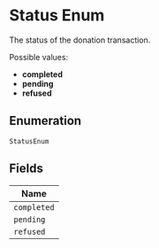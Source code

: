 
# Status Enum

The status of the donation transaction.

Possible values:

* **completed**
* **pending**
* **refused**

## Enumeration

`StatusEnum`

## Fields

| Name |
|  --- |
| `completed` |
| `pending` |
| `refused` |

